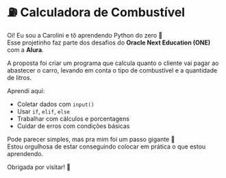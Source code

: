 # ⛽ Calculadora de Combustível 

Oi! Eu sou a Carolini e tô aprendendo Python do zero 🐣  
Esse projetinho faz parte dos desafios do **Oracle Next Education (ONE)** com a **Alura**.

A proposta foi criar um programa que calcula quanto o cliente vai pagar ao abastecer o carro, levando em conta o tipo de combustível e a quantidade de litros.

Aprendi aqui:
- Coletar dados com `input()`
- Usar `if`, `elif`, `else`
- Trabalhar com cálculos e porcentagens
- Cuidar de erros com condições básicas

Pode parecer simples, mas pra mim foi um passo gigante 🚀  
Estou orgulhosa de estar conseguindo colocar em prática o que estou aprendendo.

Obrigada por visitar! 💜  
